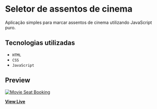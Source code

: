 # Seletor de assentos de cinema
 Aplicação simples para marcar assentos de cinema utilizando JavaScript puro.
 
 ## Tecnologias utilizadas
  - `HTML`
  - `CSS`
  - `JavaScript`

## Preview

[![Movie Seat Booking](https://raw.github.com/VianaArthur/movie-seat-booking/master/assets/images/preview.png
 "Movie Seat Booking")](https://vianaarthur.github.io/movie-seat-booking/)

**[View Live](https://vianaarthur.github.io/movie-seat-booking/)**
